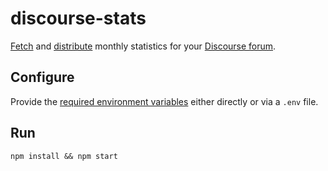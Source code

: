 # discourse-stats

[Fetch](./fetch.js) and [distribute](./send.js) monthly statistics for your [Discourse forum](https://www.discourse.org/).


## Configure

Provide the [required environment variables](./env.example) either directly or via a `.env` file.


## Run

```
npm install && npm start
```